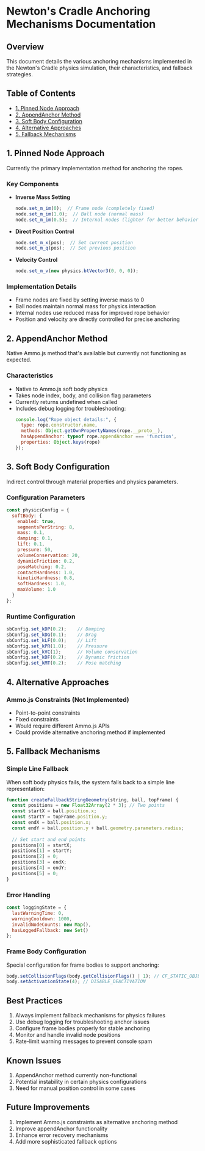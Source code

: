 # Newton's Cradle Anchoring Mechanisms Documentation

## Overview
This document details the various anchoring mechanisms implemented in the Newton's Cradle physics simulation, their characteristics, and fallback strategies.

## Table of Contents
- [1. Pinned Node Approach](#1-pinned-node-approach)
- [2. AppendAnchor Method](#2-appendanchor-method)
- [3. Soft Body Configuration](#3-soft-body-configuration)
- [4. Alternative Approaches](#4-alternative-approaches)
- [5. Fallback Mechanisms](#5-fallback-mechanisms)

## 1. Pinned Node Approach
Currently the primary implementation method for anchoring the ropes.

### Key Components
- **Inverse Mass Setting**
  ```javascript
  node.set_m_im(0);  // Frame node (completely fixed)
  node.set_m_im(1.0);  // Ball node (normal mass)
  node.set_m_im(0.5);  // Internal nodes (lighter for better behavior)
  ```

- **Direct Position Control**
  ```javascript
  node.set_m_x(pos);  // Set current position
  node.set_m_q(pos);  // Set previous position
  ```

- **Velocity Control**
  ```javascript
  node.set_m_v(new physics.btVector3(0, 0, 0));
  ```

### Implementation Details
- Frame nodes are fixed by setting inverse mass to 0
- Ball nodes maintain normal mass for physics interaction
- Internal nodes use reduced mass for improved rope behavior
- Position and velocity are directly controlled for precise anchoring

## 2. AppendAnchor Method
Native Ammo.js method that's available but currently not functioning as expected.

### Characteristics
- Native to Ammo.js soft body physics
- Takes node index, body, and collision flag parameters
- Currently returns undefined when called
- Includes debug logging for troubleshooting:
  ```javascript
  console.log("Rope object details:", {
    type: rope.constructor.name,
    methods: Object.getOwnPropertyNames(rope.__proto__),
    hasAppendAnchor: typeof rope.appendAnchor === 'function',
    properties: Object.keys(rope)
  });
  ```

## 3. Soft Body Configuration
Indirect control through material properties and physics parameters.

### Configuration Parameters
```javascript
const physicsConfig = {
  softBody: {
    enabled: true,
    segmentsPerString: 8,
    mass: 0.1,
    damping: 0.1,
    lift: 0.1,
    pressure: 50,
    volumeConservation: 20,
    dynamicFriction: 0.2,
    poseMatching: 0.2,
    contactHardness: 1.0,
    kineticHardness: 0.8,
    softHardness: 1.0,
    maxVolume: 1.0
  }
};
```

### Runtime Configuration
```javascript
sbConfig.set_kDP(0.2);    // Damping
sbConfig.set_kDG(0.1);    // Drag
sbConfig.set_kLF(0.0);    // Lift
sbConfig.set_kPR(1.0);    // Pressure
sbConfig.set_kVC(1);      // Volume conservation
sbConfig.set_kDF(0.2);    // Dynamic friction
sbConfig.set_kMT(0.2);    // Pose matching
```

## 4. Alternative Approaches
### Ammo.js Constraints (Not Implemented)
- Point-to-point constraints
- Fixed constraints
- Would require different Ammo.js APIs
- Could provide alternative anchoring method if implemented

## 5. Fallback Mechanisms

### Simple Line Fallback
When soft body physics fails, the system falls back to a simple line representation:
```javascript
function createFallbackStringGeometry(string, ball, topFrame) {
  const positions = new Float32Array(2 * 3); // Two points
  const startX = ball.position.x;
  const startY = topFrame.position.y;
  const endX = ball.position.x;
  const endY = ball.position.y + ball.geometry.parameters.radius;
  
  // Set start and end points
  positions[0] = startX;
  positions[1] = startY;
  positions[2] = 0;
  positions[3] = endX;
  positions[4] = endY;
  positions[5] = 0;
}
```

### Error Handling
```javascript
const loggingState = {
  lastWarningTime: 0,
  warningCooldown: 1000,
  invalidNodeCounts: new Map(),
  hasLoggedFallback: new Set()
};
```

### Frame Body Configuration
Special configuration for frame bodies to support anchoring:
```javascript
body.setCollisionFlags(body.getCollisionFlags() | 1); // CF_STATIC_OBJECT
body.setActivationState(4); // DISABLE_DEACTIVATION
```

## Best Practices
1. Always implement fallback mechanisms for physics failures
2. Use debug logging for troubleshooting anchor issues
3. Configure frame bodies properly for stable anchoring
4. Monitor and handle invalid node positions
5. Rate-limit warning messages to prevent console spam

## Known Issues
1. AppendAnchor method currently non-functional
2. Potential instability in certain physics configurations
3. Need for manual position control in some cases

## Future Improvements
1. Implement Ammo.js constraints as alternative anchoring method
2. Improve appendAnchor functionality
3. Enhance error recovery mechanisms
4. Add more sophisticated fallback options 
